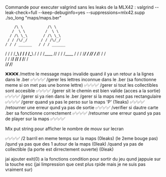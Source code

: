 Commande pour executer valgrind sans les leaks de la MLX42 : valgrind --leak-check=full --keep-debuginfo=yes --suppressions=mlx42.supp ./so_long "maps/maps.ber"


		/\ \           /\ \ 	
	   /  \ \         /  \ \ 	
	  / /\ \_\       / /\ \_\	
	 / / /\/_/      / / /\/_/	
	/ / / ______   / / / ______  
   / / / /\_____\ / / / /\_____\ 
  / / /  \/____ // / /  \/____ / 
 / / /_____/ / // / /_____/ / /  
/ / /______\/ // / /______\/ /   
\/___________/ \/___________/



❌❌❌❌
/mettre le message maps invalide quand il ya un retour a la lignes dans le .ber  ✅✅✅✅
/gerer les lettres inconnue dans le .ber (sa fonctionne meme si on met pas une bonne lettre) ✅✅✅✅
/gerer si tout les collectibles sont accesible  ✅✅✅✅
/gerer sit le chemin est bien valide (acces a la sortie) ✅✅✅✅
/gerer si ya rien dans le .ber 
/gerer si la maps nest pas rectangulaire ✅✅✅✅
/gerer quand ya pas le perso sur la maps 'P' (1leaks)  ✅✅✅✅
/retourner une erreur qund ya pas de sortie ✅✅✅✅
/verifier si dautre carte .ber sa fonctionne correctement ✅✅✅✅
/retourner une erreur quand ya pas de player sur la maps ✅✅✅✅




Mlx put string pour afficher le nombre de mouv sur lecran




✅✅✅✅
/2 barril en meme temps sur la maps (0leaks) (le 2eme bouge pas)
/qund ya pas que des 1 autour de la maps (0leak)
/quand ya pas de collectible (la porte est dirrectement ouverte) (0leak)




jai ajouter exit(0) a la fonctions condition pour sortir du jeu qund jappuie sur la touche esc (jai limpression que cest plus rpide mais je ne suis pas vraiment sur)

